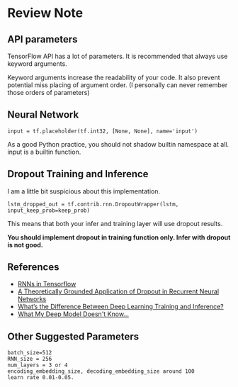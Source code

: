 
# Review Note

## API parameters

TensorFlow API has a lot of parameters. It is recommended that always use keyword arguments.

Keyword arguments increase the readability of your code. It also prevent potential miss placing of argument order. (I personally can never remember those orders of parameters)

## Neural Network

`input = tf.placeholder(tf.int32, [None, None], name='input')`

As a good Python practice, you should not shadow builtin namespace at all. input is a builtin function.

## Dropout Training and Inference

I am a little bit suspicious about this implementation.

`lstm_dropped_out = tf.contrib.rnn.DropoutWrapper(lstm, input_keep_prob=keep_prob)`

This means that both your infer and training layer will use dropout results.

**You should implement dropout in training function only. Infer with dropout is not good.**

## References

- [RNNs in Tensorflow](http://web.stanford.edu/class/cs20si/lectures/slides_11.pdf)
- [A Theoretically Grounded Application of Dropout in Recurrent Neural Networks](https://arxiv.org/pdf/1512.05287.pdf)
- [What’s the Difference Between Deep Learning Training and Inference?](https://blogs.nvidia.com/blog/2016/08/22/difference-deep-learning-training-inference-ai/)
- [What My Deep Model Doesn't Know...](http://mlg.eng.cam.ac.uk/yarin/blog_3d801aa532c1ce.html)

## Other Suggested Parameters

```
batch_size=512
RNN_size = 256
num_layers = 3 or 4
encoding_embedding_size, decoding_embedding_size around 100
learn rate 0.01-0.05.
```